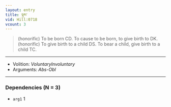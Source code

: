 ```yaml
---
layout: entry
title: ལྟམ་
vid: Hill:0718
vcount: 3
---
```

> (honorific) To be born CD\. To cause to be born, to give birth to DK\. (honorific) To give birth to a child DS\. To bear a child, give birth to a child TC\.

---
* Volition: _VoluntaryInvoluntary_
* Arguments: _Abs-Obl_

---

### Dependencies (N = 3)
* `arg1` 1
